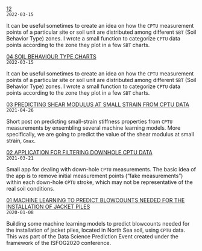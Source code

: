 <!-- Fonts and CSS styles -->

<head>

<link href="https://fonts.googleapis.com/css2?family=Crimson+Pro:ital,wght@0,200;0,300;0,400;0,500;0,600;0,700;0,800;0,900;1,200;1,300;1,400;1,500;1,600;1,700;1,800;1,900&family=Fira+Code:wght@300;400;500;600;700&family=Fira+Mono:wght@400;500;700&family=Roboto:ital,wght@0,100;0,300;0,400;0,500;0,700;0,900;1,100;1,300;1,400;1,500;1,700;1,900&display=swap" rel="stylesheet">

<link rel="stylesheet" href="styles.css">

</head>

<!-- Main content -->

<body>

<p></p>

<!-- 05 -->

<p><a href="https://github.com/erdirstats/erdirstats.github.io/blob/main/12-ojs.html" title="Go to full blog post" target="_blank">12</a>
  <br><code style="font-size: 0.75rem">2022-03-15</code></p>
<p style="margin: 10px 0 10px 0;">It can be useful sometimes to create an idea on how the <code>CPTU</code> measurement points of a particular site or soil unit are distributed among different <code>SBT</code> (Soil Behavior Type) zones. I wrote a small function to categorize <code>CPTU</code> data points according to the zone they plot in a few <code>SBT</code> charts.</p>

<!-- 04 -->

<p><a href="https://erdirstats.github.io/04-sbt-charts.html" title="Go to full blog post" target="_blank">04 SOIL BEHAVIOUR TYPE CHARTS</a>
  <br><code style="font-size: 0.75rem">2022-03-15</code></p>
<p style="margin: 10px 0 10px 0;">It can be useful sometimes to create an idea on how the <code>CPTU</code> measurement points of a particular site or soil unit are distributed among different <code>SBT</code> (Soil Behavior Type) zones. I wrote a small function to categorize <code>CPTU</code> data points according to the zone they plot in a few <code>SBT</code> charts.</p>

<!-- 03 -->

<p><a href="https://erdirstats.github.io/03-small-strain-stiffness.html" title="Go to full blog post" target="_blank">03 PREDICTING SHEAR MODULUS AT SMALL STRAIN FROM CPTU DATA</a>
<br><code style="font-size: 0.75rem">2021-04-26</code></p>
<p style="margin: 10px 0 10px 0;">Short post on predicting small-strain stiffness properties from <code>CPTU</code> measurements by ensembling several machine learning models. More specifically, we are going to predict the value of the shear modulus at small strain, <code>Gmax</code>.</p>

<!-- 02 -->

<p><a href="https://erdirstats.github.io/02-cptu-downhole.html" title="Go to full blog post" target="_blank">02 APPLICATION FOR FILTERING DOWNHOLE CPTU DATA</a>
<br><code style="font-size: 0.75rem">2021-03-21</code></p>
<p style="margin: 10px 0 10px 0;">Small app for dealing with down-hole <code>CPTU</code> measurements. The basic idea of the app is to remove initial measurement points (“fake measurements”) within each down-hole <code>CPTU</code> stroke, which may not be representative of the real soil conditions.</p>

<!-- 01 -->

<p><a href="https://erdirstats.github.io/01-pile-driveability-isfog.html" title="Go to full blog post" target="_blank">01 MACHINE LEARNING TO PREDICT BLOWCOUNTS NEEDED FOR THE INSTALLATION OF JACKET PILES</a>
<br><code style="font-size: 0.75rem">2020-01-08</code></p>
<p style="margin: 10px 0 10px 0;">Building some machine learning models to predict blowcounts needed for the installation of jacket piles, located in North Sea soil, using <code>CPTU</code> data. This was part of the Data Science Prediction Event created under the framework of the ISFOG2020 conference.</p>

</body>
